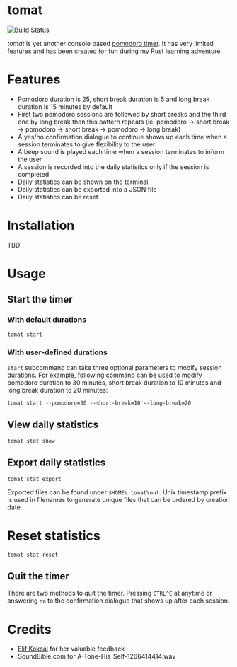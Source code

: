 # tomat

[![Build Status](https://travis-ci.com/aydoganersoz/tomat.svg?branch=master)](https://travis-ci.com/aydoganersoz/tomat)

_tomat_ is yet another console based [pomodoro timer](https://en.wikipedia.org/wiki/Pomodoro_Technique). It has very limited features and has been created for fun during my Rust learning adventure.

# Features

- Pomodoro duration is 25, short break duration is 5 and long break duration is 15 minutes by default
- First two pomodoro sessions are followed by short breaks and the third one by long break then this pattern repeats (ie: pomodoro -> short break -> pomodoro -> short break -> pomodoro -> long break)
- A yes/no confirmation dialogue to continue shows up each time when a session terminates to give flexibility to the user
- A beep sound is played each time when a session terminates to inform the user
- A session is recorded into the daily statistics only if the session is completed
- Daily statistics can be shown on the terminal
- Daily statistics can be exported into a JSON file
- Daily statistics can be reset

# Installation

TBD

# Usage

## Start the timer

### With default durations

```
tomat start
```

### With user-defined durations

`start` subcommand can take three optional parameters to modify session durations. For example, following command can be used to modify pomodoro duration to 30 minutes, short break duration to 10 minutes and long break duration to 20 minutes:

```
tomat start --pomodoro=30 --short-break=10 --long-break=20
```

## View daily statistics

```
tomat stat show
```

## Export daily statistics

```
tomat stat export
```

Exported files can be found under `$HOME\.tomat\out`. Unix timestamp prefix is used in filenames to generate unique files that can be ordered by creation date.

# Reset statistics

```
tomat stat reset
```

## Quit the timer

There are two methods to quit the timer. Pressing `CTRL^C` at anytime or answering `no` to the confirmation dialogue that shows up after each session.

# Credits

- [Elif Koksal](https://github.com/elifkoksal) for her valuable feedback
- SoundBible.com for A-Tone-His_Self-1266414414.wav